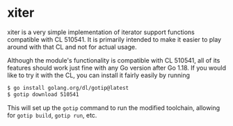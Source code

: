 xiter
=====

xiter is a very simple implementation of iterator support functions compatible with CL 510541. It is primarily intended to make it easier to play around with that CL and not for actual usage.

Although the module's functionality is compatible with CL 510541, all of its features should work just fine with any Go version after Go 1.18. If you would like to try it with the CL, you can install it fairly easily by running

```bash
$ go install golang.org/dl/gotip@latest
$ gotip download 510541
```

This will set up the `gotip` command to run the modified toolchain, allowing for `gotip build`, `gotip run`, etc.
